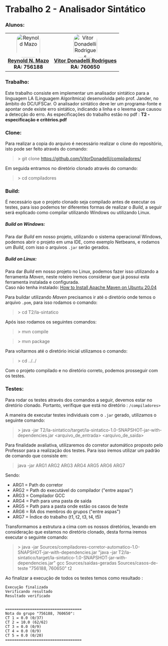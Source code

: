 # Trabalho 2 - Analisador Sintático

###   Alunos:
<table>
  <tr>
    <td align="center">
        <a href="#">
            <img style="border-radius: 25%" src="https://avatars.githubusercontent.com/u/37456066?v=4" width="75px;" alt="Reynold Mazo"/><br>
        <sub>
           <a href="https://github.com/reynold125"><b>Reynold N. Mazo</b></a><br>
           <b>RA: 756188</b>
        </sub>
      </a>
    </td>
    <td align="center">
      <a href="#">
        <img style="border-radius: 25%" src="https://avatars.githubusercontent.com/u/40279487?v=4" width="75px;" alt="Vitor Donadelli Rodrigues"/><br>
        <sub>
          <a href="https://github.com/VitorDonadelli"><b>Vitor Donadelli Rodrigues</b></a><br>
           <b>RA: 760650</b>
        </sub>
      </a>
    </td>
  </tr>
</table>

### Trabalho:
Este trabalho consiste em implementar um analisador sintático para a linguagem LA (Linguagem Algorítmica) desenvolvida pelo prof. Jander, no âmbito do DC/UFSCar. O analisador sintático deve ler um programa-fonte e apontar onde existe erro sintático, indicando a linha e o lexema que causou a detecção do erro.
As especificações do trabalho estão no pdf : **T2 - especificação e critérios.pdf**

### Clone:
Para realizar a copia do arquivo é  necessário realizar o clone do repositório, isto pode ser feito através do comando:
> \> git clone https://github.com/VitorDonadelli/compiladores/

Em seguida entramos no diretório clonado através do comando:
> \> cd compiladores

### Build:
É necessário que o projeto clonado seja compilado antes de executar os testes, para isso podemos ter diferentes formas de realizar o *Build*, a seguir será explicado como compilar utilizando Windows ou utilizando Linux.

#####  Build on Windows:
Para dar *Build* em nosso projeto, utilizando o sistema operacional Windows, podemos abrir o projeto em uma IDE, como exemplo Netbeans, e rodamos um *Build*, com isso o arquivos ```.jar``` serão gerados.

#####  Build on Linux:
Para dar *Build* em nosso projeto no Linux, podemos fazer isso utilizando a ferramenta *Maven*, neste roteiro iremos considerar que já possui esta ferramenta instalada e configurada.  
Caso não tenha instalado: [How to Install Apache Maven on Ubuntu 20.04](https://www.rosehosting.com/blog/how-to-install-apache-maven-on-ubuntu-20-04/)

Para buildar utilizando *Maven* precisamos ir até o diretório onde temos o arquivo ```.pom```, para isso rodamos o comando: 
> \> cd  T2/la-sintatico

Após isso rodamos os seguintes comandos:
> \> mvn compile  

>\> mvn package

Para voltarmos até o diretório inicial utilizamos o comando: 
>\> cd ../../

Com o projeto compilado e no diretório correto, podemos prosseguir com os testes.

### Testes:
Para rodar os testes através dos comandos a seguir, devemos estar no diretório clonado. Portanto, verifique que está no diretório : ```/compiladores>```

A maneira de executar testes individuais com o ```.jar``` gerado, utilizamos o seguinte comando: 

> \> java -jar T2/la-sintatico/target/la-sintatico-1.0-SNAPSHOT-jar-with-dependencies.jar <arquivo_de_entrada> <arquivo_de_saida>

Para finalidade avaliativa, utilizaremos do corretor automático proposto pelo Professor para a realização dos testes. Para isso iremos utilizar um padrão de comando que consiste em:

> java -jar ARG1 ARG2 ARG3 ARG4 ARG5 ARG6 ARG7  

Sendo:  
- ARG1 = Path do corretor
- ARG2 = Path do executável do compilador ("entre aspas") 
- ARG3 = Compilador GCC
- ARG4 = Path para uma pasta de saida
- ARG5 = Path para a pasta onde estão os casos de teste
- ARG6 = RA dos membros do grupos ("entre aspas") 
- ARG7 = Índice do trabalho (t1, t2, t3, t4, t5) 

Transformamos a estrutura a cima com os nossos diretórios, levando em consideração que estamos no diretório clonado, desta forma iremos executar o seguinte comando: 
> \> java -jar Sources/compiladores-corretor-automatico-1.0-SNAPSHOT-jar-with-dependencies.jar "java -jar T2/la-sintatico/target/la-sintatico-1.0-SNAPSHOT-jar-with-dependencies.jar" gcc Sources/saidas-geradas Sources/casos-de-teste "756188, 760650" t2

Ao finalizar a execução de todos os testes temos como resultado : 
```
Execução finalizada
Verificando resultado
Resultado verificado


==================================
Nota do grupo "756188, 760650":
CT 1 = 0.0 (0/37)
CT 2 = 10.0 (62/62)
CT 3 = 0.0 (0/9)
CT 4 = 0.0 (0/9)
CT 5 = 0.0 (0/20)
==================================
```